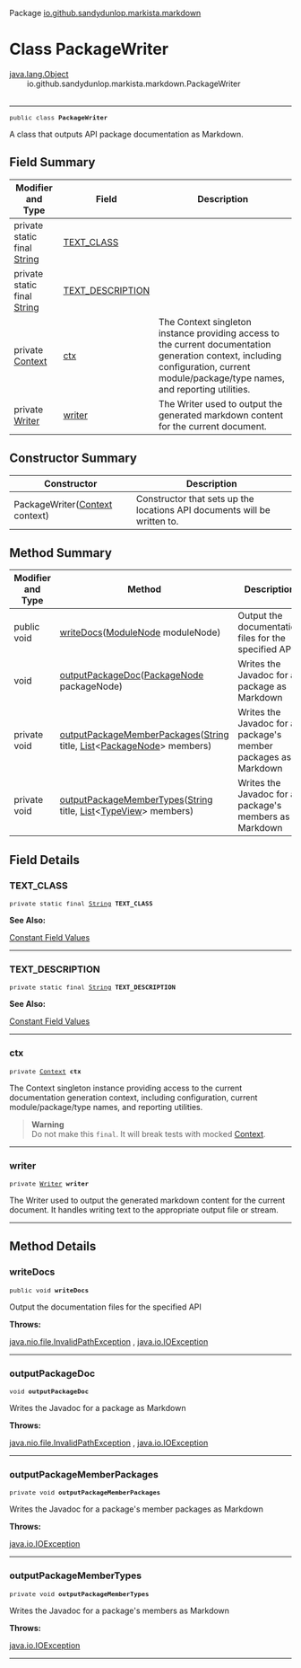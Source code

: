 Package [io.github.sandydunlop.markista.markdown](index.md)

# Class PackageWriter
[java.lang.Object](https://docs.oracle.com/en/java/javase/24/docs/api/java.base/java/lang/Object.html)<br/>
        io.github.sandydunlop.markista.markdown.PackageWriter<br/>
<br/>

----

<span style="font-family: monospace; font-size: 80%;">public class __PackageWriter__</span>

A class that outputs API package documentation as Markdown.


## Field Summary

| Modifier and Type                                                                                                 | Field                                 | Description                                                                                                                                                                           |
|-------------------------------------------------------------------------------------------------------------------|---------------------------------------|---------------------------------------------------------------------------------------------------------------------------------------------------------------------------------------|
| private static final [String](https://docs.oracle.com/en/java/javase/24/docs/api/java.base/java/lang/String.html) | [TEXT_CLASS](#text_class)             |                                                                                                                                                                                       |
| private static final [String](https://docs.oracle.com/en/java/javase/24/docs/api/java.base/java/lang/String.html) | [TEXT_DESCRIPTION](#text_description) |                                                                                                                                                                                       |
| private [Context](../core/Context.md)                                                                             | [ctx](#ctx)                           | The Context singleton instance providing access to the current documentation generation context, including configuration, current module/package/type names, and reporting utilities. |
| private [Writer](https://docs.oracle.com/en/java/javase/24/docs/api/java.base/java/io/Writer.html)                | [writer](#writer)                     | The Writer used to output the generated markdown content for the current document.                                                                                                    |

## Constructor Summary

| Constructor                                          | Description                                                              |
|------------------------------------------------------|--------------------------------------------------------------------------|
| PackageWriter([Context](../core/Context.md) context) | Constructor that sets up the locations API documents will be written to. |

## Method Summary

| Modifier and Type | Method                                                                                                                                                                                                                                                                                                    | Description                                                    |
|-------------------|-----------------------------------------------------------------------------------------------------------------------------------------------------------------------------------------------------------------------------------------------------------------------------------------------------------|----------------------------------------------------------------|
| public void       | [writeDocs](#writedocs)([ModuleNode](../model/ModuleNode.md) moduleNode)                                                                                                                                                                                                                                  | Output the documentation files for the specified API           |
| void              | [outputPackageDoc](#outputpackagedoc)([PackageNode](../model/PackageNode.md) packageNode)                                                                                                                                                                                                                 | Writes the Javadoc for a package as Markdown                   |
| private void      | [outputPackageMemberPackages](#outputpackagememberpackages)([String](https://docs.oracle.com/en/java/javase/24/docs/api/java.base/java/lang/String.html) title, [List](https://docs.oracle.com/en/java/javase/24/docs/api/java.base/java/util/List.html)<[PackageNode](../model/PackageNode.md)> members) | Writes the Javadoc for a package's member packages as Markdown |
| private void      | [outputPackageMemberTypes](#outputpackagemembertypes)([String](https://docs.oracle.com/en/java/javase/24/docs/api/java.base/java/lang/String.html) title, [List](https://docs.oracle.com/en/java/javase/24/docs/api/java.base/java/util/List.html)<[TypeView](../model/TypeView.md)> members)             | Writes the Javadoc for a package's members as Markdown         |

## Field Details

### TEXT_CLASS

<span style="font-family: monospace; font-size: 80%;">private static final [String](https://docs.oracle.com/en/java/javase/24/docs/api/java.base/java/lang/String.html) __TEXT_CLASS__</span>



**See Also:**


[Constant Field Values](../constant-values.md)



---

### TEXT_DESCRIPTION

<span style="font-family: monospace; font-size: 80%;">private static final [String](https://docs.oracle.com/en/java/javase/24/docs/api/java.base/java/lang/String.html) __TEXT_DESCRIPTION__</span>



**See Also:**


[Constant Field Values](../constant-values.md)



---

### ctx

<span style="font-family: monospace; font-size: 80%;">private [Context](../core/Context.md) __ctx__</span>

The Context singleton instance providing access to the current documentation generation context,
including configuration, current module/package/type names, and reporting utilities.
> **Warning**<br/>
Do not make this `final`. It will break tests with mocked [Context](../core/Context.md).


---

### writer

<span style="font-family: monospace; font-size: 80%;">private [Writer](https://docs.oracle.com/en/java/javase/24/docs/api/java.base/java/io/Writer.html) __writer__</span>

The Writer used to output the generated markdown content for the current document.
It handles writing text to the appropriate output file or stream.


---


## Method Details

### writeDocs

<span style="font-family: monospace; font-size: 80%;">public void __writeDocs__</span>

Output the documentation files for the specified API

**Throws:**

[java.nio.file.InvalidPathException](https://docs.oracle.com/en/java/javase/24/docs/api/java.base/java/nio/file/InvalidPathException.html)
, [java.io.IOException](https://docs.oracle.com/en/java/javase/24/docs/api/java.base/java/io/IOException.html)


---

### outputPackageDoc

<span style="font-family: monospace; font-size: 80%;">void __outputPackageDoc__</span>

Writes the Javadoc for a package as Markdown

**Throws:**

[java.nio.file.InvalidPathException](https://docs.oracle.com/en/java/javase/24/docs/api/java.base/java/nio/file/InvalidPathException.html)
, [java.io.IOException](https://docs.oracle.com/en/java/javase/24/docs/api/java.base/java/io/IOException.html)


---

### outputPackageMemberPackages

<span style="font-family: monospace; font-size: 80%;">private void __outputPackageMemberPackages__</span>

Writes the Javadoc for a package's member packages as Markdown

**Throws:**

[java.io.IOException](https://docs.oracle.com/en/java/javase/24/docs/api/java.base/java/io/IOException.html)


---

### outputPackageMemberTypes

<span style="font-family: monospace; font-size: 80%;">private void __outputPackageMemberTypes__</span>

Writes the Javadoc for a package's members as Markdown

**Throws:**

[java.io.IOException](https://docs.oracle.com/en/java/javase/24/docs/api/java.base/java/io/IOException.html)


---


